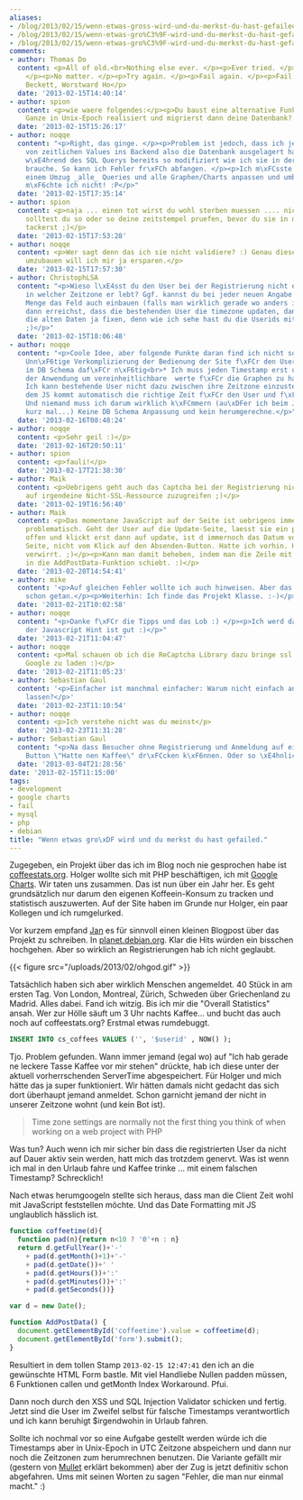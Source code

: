 ```yaml
---
aliases:
- /blog/2013/02/15/wenn-etwas-gross-wird-und-du-merkst-du-hast-gefailed/
- /blog/2013/02/15/wenn-etwas-gro%C3%9F-wird-und-du-merkst-du-hast-gefailed./
- /blog/2013/02/15/wenn-etwas-gro%C3%9F-wird-und-du-merkst-du-hast-gefailed/
comments:
- author: Thomas Do
  content: <p>All of old.<br>Nothing else ever. </p><p>Ever tried. </p><p>Ever failed.
    </p><p>No matter. </p><p>Try again. </p><p>Fail again. </p><p>Fail better.</p><p>Samuel
    Beckett, Worstward Ho</p>
  date: '2013-02-15T14:40:14'
- author: spion
  content: <p>wie waere folgendes:</p><p>Du baust eine alternative Funktion, die das
    Ganze in Unix-Epoch realisiert und migrierst dann deine Datenbank? ;)</p>
  date: '2013-02-15T15:26:17'
- author: noqqe
  content: "<p>Right, das ginge. </p><p>Problem ist jedoch, dass ich jegliche Kalkulation
    von zeitlichen Values ins Backend also die Datenbank ausgelagert habe. Daten werden
    w\xE4hrend des SQL Querys bereits so modifiziert wie ich sie in der PHP Anwendung
    brauche. So kann ich Fehler fr\xFCh abfangen. </p><p>Ich m\xFCsste also bei so
    einem Umzug _alle_ Queries und alle Graphen/Charts anpassen und umbauen. </p><p>Das
    m\xF6chte ich nicht! :P</p>"
  date: '2013-02-15T17:35:14'
- author: spion
  content: <p>naja ... einen tot wirst du wohl sterben muessen .... nichts destotrotz
    solltest du so oder so deine zeitstempel pruefen, bevor du sie in die datenbank
    tackerst ;)</p>
  date: '2013-02-15T17:53:28'
- author: noqqe
  content: <p>Wer sagt denn das ich sie nicht validiere? :) Genau diese Mechanismen
    umzubauen will ich mir ja ersparen.</p>
  date: '2013-02-15T17:57:30'
- author: ChristophLSA
  content: "<p>Wieso l\xE4sst du den User bei der Registrierung nicht einstellen,
    in welcher Zeitzone er lebt? Ggf. kannst du bei jeder neuen Angabe der zugenommenen
    Menge das Feld auch einbauen (falls man wirklich gerade wo anders ist). Wenn du
    dann erreichst, dass die bestehenden User die timezone updaten, dann kannst du
    die alten Daten ja fixen, denn wie ich sehe hast du die Userids mitabgespeichert.
    ;)</p>"
  date: '2013-02-15T18:06:48'
- author: noqqe
  content: "<p>Coole Idee, aber folgende Punkte daran find ich nicht so prall:</p><p>*
    Unn\xF6tige Verkomplizierung der Bedienung der Site f\xFCr den User<br>* \xC4nderung
    im DB Schema daf\xFCr n\xF6tig<br>* Ich muss jeden Timestamp erst umrechnen in
    der Anwendung um vereinheitlichbare  werte f\xFCr die Graphen zu haben. <br>*
    Ich kann bestehende User nicht dazu zwischen ihre Zeitzone einzustellen :)</p><p>Mit
    dem JS kommt automatisch die richtige Zeit f\xFCr den User und f\xFCr mich an.
    Und niemand muss ich darum wirklich k\xFCmmern (au\xDFer ich beim JS schreiben
    kurz mal...) Keine DB Schema Anpassung und kein herumgerechne.</p>"
  date: '2013-02-16T08:48:24'
- author: noqqe
  content: <p>Sehr geil :)</p>
  date: '2013-02-16T20:50:11'
- author: spion
  content: <p>fauli!</p>
  date: '2013-02-17T21:38:30'
- author: Maik
  content: <p>Uebrigens geht auch das Captcha bei der Registrierung nicht. Scheint
    auf irgendeine Nicht-SSL-Ressource zuzugreifen ;)</p>
  date: '2013-02-19T16:56:40'
- author: Maik
  content: <p>Das momentane JavaScript auf der Seite ist uebrigens immernoch leicht
    problematisch. Geht der User auf die Update-Seite, laesst sie ein paar Stunden
    offen und klickt erst dann auf update, ist d immernoch das Datum vom Aufruf der
    Seite, nicht vom Klick auf den Absenden-Button. Hatte ich vorhin. Hat mich arg
    verwirrt. ;)</p><p>Kann man damit beheben, indem man die Zeile mit "d=new Date()"
    in die AddPostData-Funktion schiebt. :)</p>
  date: '2013-02-20T14:54:41'
- author: mike
  content: '<p>Auf gleichen Fehler wollte ich auch hinweisen. Aber das hat Maik ja
    schon getan.</p><p>Weiterhin: Ich finde das Projekt Klasse. :-)</p><p>moikmoikmoik</p>'
  date: '2013-02-21T10:02:58'
- author: noqqe
  content: "<p>Danke f\xFCr die Tipps und das Lob :) </p><p>Ich werd das fixen. Glaub
    der Javascript Hint ist gut :)</p>"
  date: '2013-02-21T11:04:47'
- author: noqqe
  content: <p>Mal schauen ob ich die ReCaptcha Library dazu bringe ssl Content von
    Google zu laden :)</p>
  date: '2013-02-21T11:05:23'
- author: Sebastian Gaul
  content: '<p>Einfacher ist manchmal einfacher: Warum nicht einfach anonym melden
    lassen?</p>'
  date: '2013-02-23T11:10:54'
- author: noqqe
  content: <p>Ich verstehe nicht was du meinst</p>
  date: '2013-02-23T11:31:28'
- author: Sebastian Gaul
  content: "<p>Na dass Besucher ohne Registrierung und Anmeldung auf einen dicken
    Button \"Hatte nen Kaffee\" dr\xFCcken k\xF6nnen. Oder so \xE4hnlich.</p>"
  date: '2013-03-04T21:28:56'
date: '2013-02-15T11:15:00'
tags:
- development
- google charts
- fail
- mysql
- php
- debian
title: "Wenn etwas gro\xDF wird und du merkst du hast gefailed."
---
```


Zugegeben, ein Projekt über das ich im Blog noch nie gesprochen habe ist
[coffeestats.org](https://coffeestats.org). Holger wollte sich mit PHP beschäftigen, ich mit [Google Charts](https://developers.google.com/chart/). Wir taten uns zusammen. Das ist
nun über ein Jahr her. Es geht grundsätzlich nur darum den eigenen Koffeein-Konsum zu
tracken und statistisch auszuwerten. Auf der Site haben im Grunde nur Holger,
ein paar Kollegen und ich rumgelurked.

Vor kurzem empfand
[Jan](http://blog.waja.info/2013/02/13/tracking-coffee-consumption/) es für sinnvoll einen kleinen
Blogpost über das Projekt zu schreiben. In [planet.debian.org](http://planet.debian.org).
Klar die Hits würden ein bisschen hochgehen. Aber so wirklich an Registrierungen hab ich
nicht geglaubt.

{{< figure src="/uploads/2013/02/ohgod.gif" >}}

Tatsächlich haben sich aber wirklich Menschen angemeldet. 40 Stück in am
ersten Tag. Von London, Montreal, Zürich, Schweden über Griechenland zu Madrid.
Alles dabei. Fand ich witzig. Bis ich mir die "Overall Statistics" ansah. Wer
zur Hölle säuft um 3 Uhr nachts Kaffee... und bucht das auch noch auf
coffeestats.org? Erstmal etwas rumdebuggt.

``` sql
INSERT INTO cs_coffees VALUES ('', '$userid' , NOW() );
```

Tjo. Problem gefunden. Wann immer jemand (egal wo) auf "Ich hab gerade ne
leckere Tasse Kaffee vor mir stehen" drückte, hab ich diese unter der aktuell
vorherrschenden ServerTime abgespeichert. Für Holger und mich hätte das ja super
funktioniert. Wir hätten damals nicht gedacht das sich dort überhaupt jemand
anmeldet. Schon garnicht jemand der nicht in unserer Zeitzone wohnt (und kein Bot
ist).

> Time zone settings are normally not the first thing you think of when
> working on a web project with PHP

Was tun? Auch wenn ich mir sicher bin dass die registrierten User da nicht auf
Dauer aktiv sein werden, hatt mich das trotzdem genervt. Was ist wenn ich mal in
den Urlaub fahre und Kaffee trinke ... mit einem falschen Timestamp?
Schrecklich!

Nach etwas herumgoogeln stellte sich heraus, dass man die Client Zeit wohl mit
JavaScript feststellen möchte. Und das Date Formatting mit JS unglaublich
hässlich ist.

``` javascript
function coffeetime(d){
  function pad(n){return n<10 ? '0'+n : n}
  return d.getFullYear()+'-'
    + pad(d.getMonth()+1)+'-'
    + pad(d.getDate())+' '
    + pad(d.getHours())+':'
    + pad(d.getMinutes())+':'
    + pad(d.getSeconds())}

var d = new Date();

function AddPostData() {
  document.getElementById('coffeetime').value = coffeetime(d);
  document.getElementById('form').submit();
}
```

Resultiert in dem tollen Stamp `2013-02-15 12:47:41` den ich an die gewünschte HTML Form bastle.
Mit viel Handliebe Nullen padden müssen, 6 Funktionen callen und getMonth Index Workaround. Pfui.

Dann noch durch den XSS und SQL Injection Validator schicken und fertig. Jetzt
sind die User im Zweifel selbst für falsche Timestamps verantwortlich und ich
kann beruhigt $irgendwohin in Urlaub fahren.

Sollte ich nochmal vor so eine Aufgabe gestellt werden würde ich die Timestamps aber in Unix-Epoch in UTC
Zeitzone abspeichern und dann nur noch die Zeitzonen zum herumrechnen benutzen.
Die Variante gefällt mir (gestern von [Mullet](https://twitter.com/mulletti)
erklärt bekommen) aber der Zug is jetzt definitiv schon abgefahren. Ums mit
seinen Worten zu sagen "Fehler, die man nur einmal macht." :)
